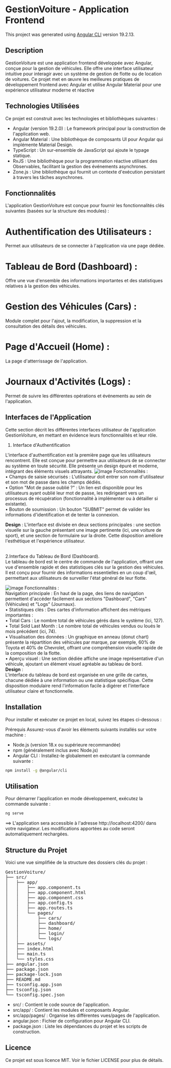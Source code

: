 # GestionVoiture - Application Frontend

This project was generated using [Angular CLI](https://github.com/angular/angular-cli) version 19.2.13.

## Description

GestionVoiture est une application frontend développée avec Angular, conçue pour
la gestion de véhicules. Elle offre une interface utilisateur intuitive pour interagir avec un
système de gestion de flotte ou de location de voitures. Ce projet met en œuvre les
meilleures pratiques de développement frontend avec Angular et utilise Angular
Material pour une expérience utilisateur moderne et réactive

## Technologies Utilisées

Ce projet est construit avec les technologies et bibliothèques suivantes :
- Angular (version 19.2.0) : Le framework principal pour la construction de
l'application web.
- Angular Material : Une bibliothèque de composants UI pour Angular qui
implémente Material Design.
- TypeScript : Un sur-ensemble de JavaScript qui ajoute le typage statique.
- RxJS : Une bibliothèque pour la programmation réactive utilisant des Observables,
facilitant la gestion des événements asynchrones.
- Zone.js : Une bibliothèque qui fournit un contexte d'exécution persistant à travers
les tâches asynchrones.

## Fonctionnalités 

L'application GestionVoiture est conçue pour fournir les fonctionnalités clés
suivantes (basées sur la structure des modules) :
# Authentification des Utilisateurs : 
Permet aux utilisateurs de se connecter à l'application via une page dédiée.
# Tableau de Bord (Dashboard) : 
Offre une vue d'ensemble des informations importantes et des statistiques relatives à la gestion des véhicules.
# Gestion des Véhicules (Cars) : 
Module complet pour l'ajout, la modification, la suppression et la consultation des détails des véhicules.
# Page d'Accueil (Home) : 
La page d'atterrissage de l'application.
# Journaux d'Activités (Logs) : 
Permet de suivre les différentes opérations et événements au sein de l'application.

## Interfaces de l'Application
Cette section décrit les différentes interfaces utilisateur de l'application GestionVoiture, en mettant en évidence leurs fonctionnalités et leur rôle.
<br>
  1. Interface d'Authentification 
      
L'interface d'authentification est la première page que les utilisateurs rencontrent. Elle est conçue pour permettre aux utilisateurs de se connecter au système en toute sécurité. Elle présente un design épuré et moderne, intégrant des éléments visuels attrayants.
![image](https://github.com/user-attachments/assets/3190c5e1-e04e-4136-abb9-fea090071046)
Fonctionnalités : <br>
• Champs de saisie sécurisés : L'utilisateur doit entrer son nom d'utilisateur et son mot de passe dans les champs dédiés.<br>
• Option "Mot de passe oublié ?" : Un lien est disponible pour les utilisateurs ayant oublié leur mot de passe, les redirigeant vers un processus de récupération (fonctionnalité à implémenter ou à détailler si existante).<br>
• Bouton de soumission : Un bouton "SUBMIT" permet de valider les informations d'identification et de tenter la connexion.

<b>Design</b> :
L'interface est divisée en deux sections principales : une section visuelle sur la gauche présentant une image pertinente (ici, une voiture de sport), et une section de formulaire sur la droite. Cette disposition améliore l'esthétique et l'expérience utilisateur.

<br> 
       2.Interface du Tableau de Bord (Dashboard). <br>
Le tableau de bord est le centre de commande de l'application, offrant une vue d'ensemble rapide et des statistiques clés sur la gestion des véhicules. Il est conçu pour fournir des informations essentielles en un coup d'œil, permettant aux utilisateurs de surveiller l'état général de leur flotte.

![image](https://github.com/user-attachments/assets/e0061275-b0e0-4a38-9e3e-125ead6a74b7)
Fonctionnalités : <br>
Navigation principale : En haut de la page, des liens de navigation permettent d'accéder facilement aux sections "Dashboard", "Cars" (Véhicules) et "Logs" (Journaux).<br>
• Statistiques clés : Des cartes d'information affichent des métriques importantes :<br>
• Total Cars : Le nombre total de véhicules gérés dans le système (ici, 127).<br>
• Total Sold Last Month : Le nombre total de véhicules vendus ou loués le mois précédent (ici, 74).<br>
• Visualisation des données : Un graphique en anneau (donut chart) présente la répartition des véhicules par marque, par exemple, 60% de Toyota et 40% de Chevrolet, offrant une compréhension visuelle rapide de la composition de la flotte.<br>
• Aperçu visuel : Une section dédiée affiche une image représentative d'un véhicule, ajoutant un élément visuel agréable au tableau de bord.<br>
<b>Design</b> : <br>
L'interface du tableau de bord est organisée en une grille de cartes, chacune dédiée à une information ou une statistique spécifique. Cette disposition modulaire rend l'information facile à digérer et l'interface utilisateur claire et fonctionnelle.



## Installation

Pour installer et exécuter ce projet en local, suivez les étapes ci-dessous :

Prérequis
Assurez-vous d'avoir les éléments suivants installés sur votre machine :
- Node.js (version 18.x ou supérieure recommandée)
- npm (généralement inclus avec Node.js)
- Angular CLI : Installez-le globalement en exécutant la commande suivante :

```bash
npm install -g @angular/cli
```
## Utilisation
Pour démarrer l'application en mode développement, exécutez la commande suivante :

```bash
ng serve
```
==> L'application sera accessible à l'adresse http://localhost:4200/ dans votre
navigateur. Les modifications apportées au code seront automatiquement rechargées.

## Structure du Projet
Voici une vue simplifiée de la structure des dossiers clés du projet :

<pre>
GestionVoiture/
├── src/
│   ├── app/
│   │   ├── app.component.ts
│   │   ├── app.component.html
│   │   ├── app.component.css
│   │   ├── app.config.ts
│   │   ├── app.routes.ts
│   │   └── pages/
│   │       ├── cars/
│   │       ├── dashboard/
│   │       ├── home/
│   │       ├── login/
│   │       └── logs/
│   ├── assets/
│   ├── index.html
│   ├── main.ts
│   └── styles.css
├── angular.json
├── package.json
├── package-lock.json
├── README.md
├── tsconfig.app.json
├── tsconfig.json
└── tsconfig.spec.json
</pre>

+ src/ : Contient le code source de l'application.
+ src/app/ : Contient les modules et composants Angular.
+ src/app/pages/ : Organise les différentes vues/pages de l'application.
+ angular.json : Fichier de configuration pour Angular CLI.
+ package.json : Liste les dépendances du projet et les scripts de construction.
## Licence
Ce projet est sous licence MIT. Voir le fichier LICENSE pour plus de détails.
